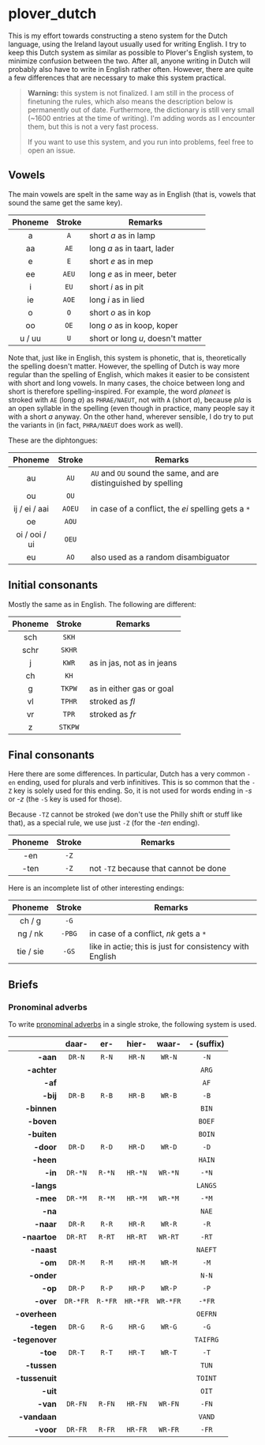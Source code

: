 # plover_dutch

This is my effort towards constructing a steno system for the Dutch language, using the Ireland layout usually used for writing English. I try to keep this Dutch system as similar as possible to Plover's English system, to minimize confusion between the two. After all, anyone writing in Dutch will probably also have to write in English rather often. However, there are quite a few differences that are necessary to make this system practical.

> **Warning:** this system is not finalized. I am still in the process of finetuning the rules, which also means the description below is permanently out of date. Furthermore, the dictionary is still very small (~1600 entries at the time of writing). I'm adding words as I encounter them, but this is not a very fast process.
>
> If you want to use this system, and you run into problems, feel free to open an issue.


## Vowels

The main vowels are spelt in the same way as in English (that is, vowels that sound the same get the same key).

| Phoneme | Stroke | Remarks |
|:--:|:--:|----|
| a | `A` | short _a_ as in lamp |
| aa | `AE` | long _a_ as in taart, lader |
| e | `E` | short _e_ as in mep |
| ee | `AEU` | long _e_ as in meer, beter |
| i | `EU` | short _i_ as in pit |
| ie | `AOE` | long _i_ as in lied |
| o | `O` | short _o_ as in kop |
| oo | `OE` | long _o_ as in koop, koper |
| u / uu | `U` | short or long _u_, doesn't matter |

Note that, just like in English, this system is phonetic, that is, theoretically the spelling doesn't matter. However, the spelling of Dutch is way more regular than the spelling of English, which makes it easier to be consistent with short and long vowels. In many cases, the choice between long and short is therefore spelling-inspired. For example, the word _planeet_ is stroked with `AE` (long _a_) as `PHRAE/NAEUT`, not with `A` (short _a_), because _pla_ is an open syllable in the spelling (even though in practice, many people say it with a short _a_ anyway. On the other hand, wherever sensible, I do try to put the variants in (in fact, `PHRA/NAEUT` does work as well).

These are the diphtongues:

| Phoneme | Stroke | Remarks |
|:--:|:--:|----|
| au | `AU` | `AU` and `OU` sound the same, and are distinguished by spelling |
| ou | `OU` | |
| ij / ei / aai | `AOEU` | in case of a conflict, the _ei_ spelling gets a `*` |
| oe | `AOU` | |
| oi / ooi / ui | `OEU` | |
| eu | `AO` | also used as a random disambiguator |


## Initial consonants

Mostly the same as in English. The following are different:

| Phoneme | Stroke | Remarks |
|:--:|:--:|----|
| sch | `SKH` | |
| schr | `SKHR` | |
| j | `KWR` | as in jas, not as in jeans |
| ch | `KH` | |
| g | `TKPW` | as in either gas or goal |
| vl | `TPHR` | stroked as _fl_ |
| vr | `TPR` | stroked as _fr_ |
| z | `STKPW` | |


## Final consonants

Here there are some differences. In particular, Dutch has a very common `-en` ending, used for plurals and verb infinitives. This is so common that the `-Z` key is solely used for this ending. So, it is not used for words ending in *-s* or *-z* (the `-S` key is used for those).

Because `-TZ` cannot be stroked (we don't use the Philly shift or stuff like that), as a special rule, we use just `-Z` (for the _-ten_ ending).

| Phoneme | Stroke | Remarks |
|:--:|:--:|----|
| -en | `-Z` | |
| -ten | `-Z` | not `-TZ` because that cannot be done |

Here is an incomplete list of other interesting endings:

| Phoneme | Stroke | Remarks |
|:--:|:--:|----|
| ch / g | `-G` | |
| ng / nk | `-PBG` | in case of a conflict, _nk_ gets a `*` |
| tie / sie | `-GS` | like in actie; this is just for consistency with English |


## Briefs

### Pronominal adverbs

To write [pronominal adverbs](https://en.wikipedia.org/wiki/Pronominal_adverb) in a single stroke, the following system is used.

| | daar- | er- | hier- | waar- | - (suffix) |
|---:|:--:|:--:|:--:|:--:|:--:|
| **-aan** | `DR-N` | `R-N` | `HR-N` | `WR-N` | `-N` | `AEN` |
| **-achter** ||||| `ARG` |
| **-af** ||||| `AF` |
| **-bij** | `DR-B` | `R-B` | `HR-B` | `WR-B` | `-B` | `BAOI` |
| **-binnen** ||||| `BIN` |
| **-boven** ||||| `BOEF` |
| **-buiten** ||||| `BOIN` |
| **-door** | `DR-D` | `R-D` | `HR-D` | `WR-D` | `-D` | `DOER` |
| **-heen** ||||| `HAIN` |
| **-in** | `DR-*N` | `R-*N` | `HR-*N` | `WR-*N` | `-*N` | `N-` |
| **-langs** ||||| `LANGS` |
| **-mee** | `DR-*M` | `R-*M` | `HR-*M` | `WR-*M` | `-*M` | `MAI` |
| **-na** ||||| `NAE` |
| **-naar** | `DR-R` | `R-R` | `HR-R` | `WR-R` | `-R` | `NAER` |
| **-naartoe** | `DR-RT` | `R-RT` | `HR-RT` | `WR-RT` | `-RT` | `NAOU` |
| **-naast** ||||| `NAEFT` |
| **-om** | `DR-M` | `R-M` | `HR-M` | `WR-M` | `-M` | `OM` |
| **-onder** ||||| `N-N` |
| **-op** | `DR-P` | `R-P` | `HR-P` | `WR-P` | `-P` | `OP` |
| **-over** | `DR-*FR` | `R-*FR` | `HR-*FR` | `WR-*FR` | `-*FR` | `OEFR` |
| **-overheen** ||||| `OEFRN` |
| **-tegen** | `DR-G` | `R-G` | `HR-G` | `WR-G` | `-G` | `TAIG` |
| **-tegenover** ||||| `TAIFRG` |
| **-toe** | `DR-T` | `R-T` | `HR-T` | `WR-T` | `-T` | `TAOU` |
| **-tussen** ||||| `TUN` |
| **-tussenuit** ||||| `TOINT` |
| **-uit** ||||| `OIT` |
| **-van** | `DR-FN` | `R-FN` | `HR-FN` | `WR-FN` | `-FN` | `V-` |
| **-vandaan** ||||| `VAND` |
| **-voor** | `DR-FR` | `R-FR` | `HR-FR` | `WR-FR` | `-FR` | `VOER` |
